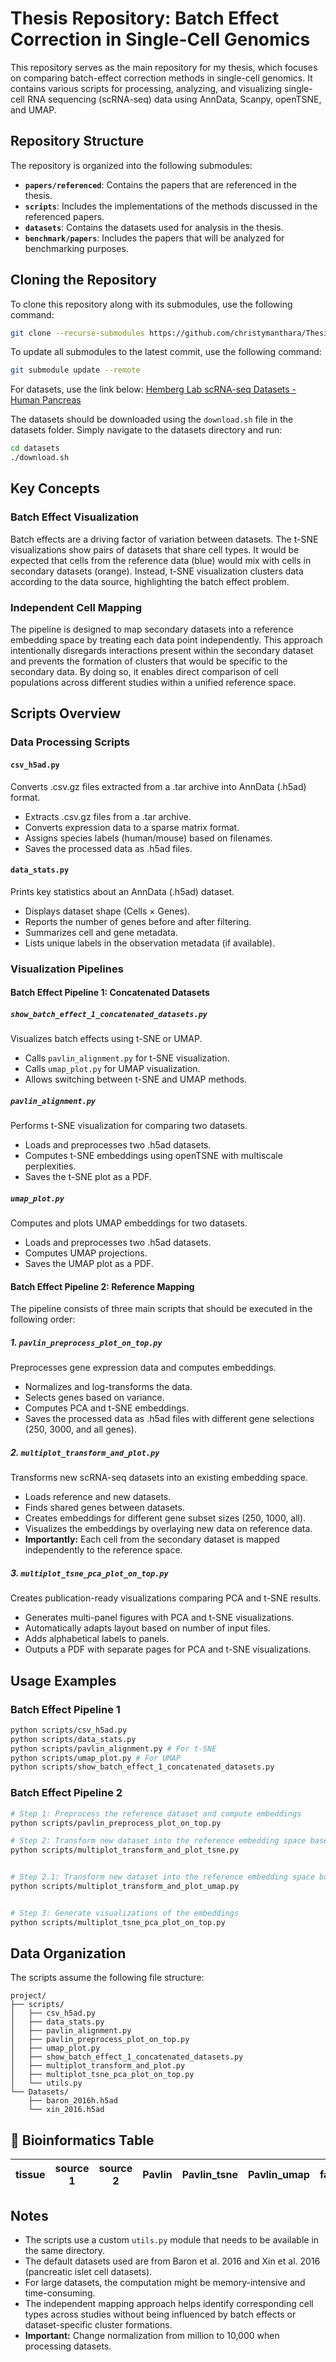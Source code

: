 # Thesis Repository: Batch Effect Correction in Single-Cell Genomics

This repository serves as the main repository for my thesis, which focuses on comparing batch-effect correction methods in single-cell genomics. It contains various scripts for processing, analyzing, and visualizing single-cell RNA sequencing (scRNA-seq) data using AnnData, Scanpy, openTSNE, and UMAP.

## Repository Structure

The repository is organized into the following submodules:

- **`papers/referenced`**: Contains the papers that are referenced in the thesis.
- **`scripts`**: Includes the implementations of the methods discussed in the referenced papers.
- **`datasets`**: Contains the datasets used for analysis in the thesis.
- **`benchmark/papers`**: Includes the papers that will be analyzed for benchmarking purposes.

## Cloning the Repository

To clone this repository along with its submodules, use the following command:

```bash
git clone --recurse-submodules https://github.com/christymanthara/Thesis.git
```

To update all submodules to the latest commit, use the following command:

```bash
git submodule update --remote
```

For datasets, use the link below:
[Hemberg Lab scRNA-seq Datasets - Human Pancreas](https://hemberg-lab.github.io/scRNA.seq.datasets/human/pancreas/)

The datasets should be downloaded using the `download.sh` file in the datasets folder. Simply navigate to the datasets directory and run:

```bash
cd datasets
./download.sh
```
## Key Concepts

### Batch Effect Visualization
Batch effects are a driving factor of variation between datasets. The t-SNE visualizations show pairs of datasets that share cell types. It would be expected that cells from the reference data (blue) would mix with cells in secondary datasets (orange). Instead, t-SNE visualization clusters data according to the data source, highlighting the batch effect problem.

### Independent Cell Mapping
The pipeline is designed to map secondary datasets into a reference embedding space by treating each data point independently. This approach intentionally disregards interactions present within the secondary dataset and prevents the formation of clusters that would be specific to the secondary data. By doing so, it enables direct comparison of cell populations across different studies within a unified reference space.

## Scripts Overview

### Data Processing Scripts

#### `csv_h5ad.py`
Converts .csv.gz files extracted from a .tar archive into AnnData (.h5ad) format.
- Extracts .csv.gz files from a .tar archive.
- Converts expression data to a sparse matrix format.
- Assigns species labels (human/mouse) based on filenames.
- Saves the processed data as .h5ad files.

#### `data_stats.py`
Prints key statistics about an AnnData (.h5ad) dataset.
- Displays dataset shape (Cells × Genes).
- Reports the number of genes before and after filtering.
- Summarizes cell and gene metadata.
- Lists unique labels in the observation metadata (if available).

### Visualization Pipelines

#### Batch Effect Pipeline 1: Concatenated Datasets

##### `show_batch_effect_1_concatenated_datasets.py`
Visualizes batch effects using t-SNE or UMAP.
- Calls `pavlin_alignment.py` for t-SNE visualization.
- Calls `umap_plot.py` for UMAP visualization.
- Allows switching between t-SNE and UMAP methods.

##### `pavlin_alignment.py`
Performs t-SNE visualization for comparing two datasets.
- Loads and preprocesses two .h5ad datasets.
- Computes t-SNE embeddings using openTSNE with multiscale perplexities.
- Saves the t-SNE plot as a PDF.

##### `umap_plot.py`
Computes and plots UMAP embeddings for two datasets.
- Loads and preprocesses two .h5ad datasets.
- Computes UMAP projections.
- Saves the UMAP plot as a PDF.

#### Batch Effect Pipeline 2: Reference Mapping

The pipeline consists of three main scripts that should be executed in the following order:

##### 1. `pavlin_preprocess_plot_on_top.py`
Preprocesses gene expression data and computes embeddings.
- Normalizes and log-transforms the data.
- Selects genes based on variance.
- Computes PCA and t-SNE embeddings.
- Saves the processed data as .h5ad files with different gene selections (250, 3000, and all genes).

##### 2. `multiplot_transform_and_plot.py`
Transforms new scRNA-seq datasets into an existing embedding space.
- Loads reference and new datasets.
- Finds shared genes between datasets.
- Creates embeddings for different gene subset sizes (250, 1000, all).
- Visualizes the embeddings by overlaying new data on reference data.
- **Importantly:** Each cell from the secondary dataset is mapped independently to the reference space.

##### 3. `multiplot_tsne_pca_plot_on_top.py`
Creates publication-ready visualizations comparing PCA and t-SNE results.
- Generates multi-panel figures with PCA and t-SNE visualizations.
- Automatically adapts layout based on number of input files.
- Adds alphabetical labels to panels.
- Outputs a PDF with separate pages for PCA and t-SNE visualizations.

## Usage Examples

### Batch Effect Pipeline 1

```bash
python scripts/csv_h5ad.py
python scripts/data_stats.py
python scripts/pavlin_alignment.py # For t-SNE
python scripts/umap_plot.py # For UMAP
python scripts/show_batch_effect_1_concatenated_datasets.py
```

### Batch Effect Pipeline 2

```bash
# Step 1: Preprocess the reference dataset and compute embeddings
python scripts/pavlin_preprocess_plot_on_top.py

# Step 2: Transform new dataset into the reference embedding space based on tsne
python scripts/multiplot_transform_and_plot_tsne.py


# Step 2.1: Transform new dataset into the reference embedding space based on umap
python scripts/multiplot_transform_and_plot_umap.py


# Step 3: Generate visualizations of the embeddings
python scripts/multiplot_tsne_pca_plot_on_top.py
```

## Data Organization

The scripts assume the following file structure:
```
project/
├── scripts/
│   ├── csv_h5ad.py
│   ├── data_stats.py
│   ├── pavlin_alignment.py
│   ├── pavlin_preprocess_plot_on_top.py
│   ├── umap_plot.py
│   ├── show_batch_effect_1_concatenated_datasets.py
│   ├── multiplot_transform_and_plot.py
│   ├── multiplot_tsne_pca_plot_on_top.py
│   └── utils.py
└── Datasets/
    ├── baron_2016h.h5ad
    └── xin_2016.h5ad
```

## 🧬 Bioinformatics Table

<!-- TABLE_START -->

| tissue   | source 1   | source 2   | Pavlin   | Pavlin_tsne   | Pavlin_umap   | fastscbatch   | ARI   | AMI   | KL-source   | JS-source   |
|----------|------------|------------|----------|---------------|---------------|---------------|-------|-------|-------------|-------------|

<!-- TABLE_END -->


## Notes

- The scripts use a custom `utils.py` module that needs to be available in the same directory.
- The default datasets used are from Baron et al. 2016 and Xin et al. 2016 (pancreatic islet cell datasets).
- For large datasets, the computation might be memory-intensive and time-consuming.
- The independent mapping approach helps identify corresponding cell types across studies without being influenced by batch effects or dataset-specific cluster formations.
- **Important:** Change normalization from million to 10,000 when processing datasets.
